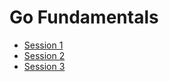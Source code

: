 # Go Fundamentals

- [Session 1](Session%201/1.%20Intro.md)
- [Session 2](Session%202/1.%20Arrays.md)
- [Session 3](Session%203/stock-cli/README.md)
